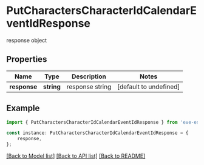 # PutCharactersCharacterIdCalendarEventIdResponse

response object

## Properties

Name | Type | Description | Notes
------------ | ------------- | ------------- | -------------
**response** | **string** | response string | [default to undefined]

## Example

```typescript
import { PutCharactersCharacterIdCalendarEventIdResponse } from 'eve-esi-client-ts';

const instance: PutCharactersCharacterIdCalendarEventIdResponse = {
    response,
};
```

[[Back to Model list]](../README.md#documentation-for-models) [[Back to API list]](../README.md#documentation-for-api-endpoints) [[Back to README]](../README.md)
